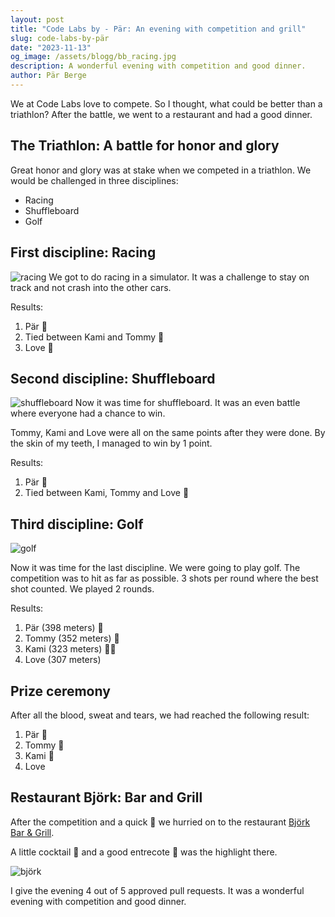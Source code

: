 ```yaml
---
layout: post
title: "Code Labs by - Pär: An evening with competition and grill"
slug: code-labs-by-pär
date: "2023-11-13"
og_image: /assets/blogg/bb_racing.jpg
description: A wonderful evening with competition and good dinner.
author: Pär Berge
---
```


We at Code Labs love to compete. So I thought, what could be better than a
triathlon? After the battle, we went to a restaurant and had a good dinner.

## The Triathlon: A battle for honor and glory

Great honor and glory was at stake when we competed in a triathlon. We would be
challenged in three disciplines:

- Racing
- Shuffleboard
- Golf

## First discipline: Racing

![racing](/assets/blogg/bb_racing_2.jpg) We got to do racing in a simulator. It
was a challenge to stay on track and not crash into the other cars.

Results:

1. Pär 🥇
2. Tied between Kami and Tommy 🥈
3. Love 🥉

## Second discipline: Shuffleboard

![shuffleboard](/assets/blogg/bb_shuffle.jpg) Now it was time for shuffleboard.
It was an even battle where everyone had a chance to win.

Tommy, Kami and Love were all on the same points after they were done. By the
skin of my teeth, I managed to win by 1 point.

Results:

1. Pär 🥇
2. Tied between Kami, Tommy and Love 🥈

## Third discipline: Golf

![golf](/assets/blogg/bb_golf.jpg)

Now it was time for the last discipline. We were going to play golf. The
competition was to hit as far as possible. 3 shots per round where the best shot
counted. We played 2 rounds.

Results:

1. Pär (398 meters) 🥇
2. Tommy (352 meters) 🥈
3. Kami (323 meters) 🥉🥓
4. Love (307 meters)

## Prize ceremony

After all the blood, sweat and tears, we had reached the following result:

1. Pär 🥇
2. Tommy 🥈
3. Kami 🥉
4. Love

## Restaurant Björk: Bar and Grill

After the competition and a quick 🍺 we hurried on to the restaurant
[Björk Bar & Grill](https://bjorkbarochgrill.se/).

A little cocktail 🍹 and a good entrecote 🥩 was the highlight there.

![björk](/assets/blogg/bjork_dessert.jpg)

I give the evening 4 out of 5 approved pull requests. It was a wonderful evening
with competition and good dinner.
